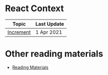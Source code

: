 # React Context

| Topic                       | Last Update |
| --------------------------- | ----------- |
| [Increment](./increment.md) | 1 Apr 2021  |

# Other reading materials

- [Reading Materials](./reading-materials.md)
